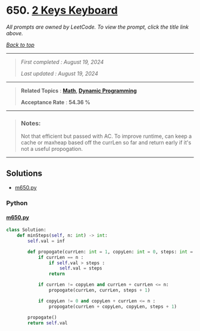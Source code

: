 # 650. [2 Keys Keyboard](<https://leetcode.com/problems/2-keys-keyboard>)

*All prompts are owned by LeetCode. To view the prompt, click the title link above.*

*[Back to top](<../README.md>)*

------

> *First completed : August 19, 2024*
>
> *Last updated : August 19, 2024*

------

> **Related Topics** : **[Math](<by_topic/Math.md>), [Dynamic Programming](<by_topic/Dynamic Programming.md>)**
>
> **Acceptance Rate** : **54.36 %**

------

> ### Notes:
> Not that efficient but passed with AC. To improve runtime,
> can keep a cache or maxheap based off the currLen so far 
> and return early if it's not a useful propogation.
> 

------

## Solutions

- [m650.py](<../my-submissions/m650.py>)
### Python
#### [m650.py](<../my-submissions/m650.py>)
```Python
class Solution:
    def minSteps(self, n: int) -> int:
        self.val = inf

        def propogate(currLen: int = 1, copyLen: int = 0, steps: int = 0) -> None :
            if currLen == n :
                if self.val > steps :
                    self.val = steps
                return

            if currLen != copyLen and currLen + currLen <= n:
                propogate(currLen, currLen, steps + 1)

            if copyLen != 0 and copyLen + currLen <= n :
                propogate(currLen + copyLen, copyLen, steps + 1)

        propogate()
        return self.val

```

